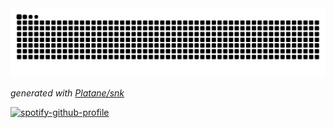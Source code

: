 <picture>
  <source media="(prefers-color-scheme: dark)" srcset="https://raw.githubusercontent.com/PedroBarbosaIF/PedroBarbosaIF/output/github-contribution-grid-snake-dark.svg">
  <img alt="github contribution grid snake animation" src="https://raw.githubusercontent.com/PedroBarbosaIF/PedroBarbosaIF/output/github-contribution-grid-snake.svg">
</picture>

_generated with [Platane/snk](https://github.com/Platane/snk)_

[![spotify-github-profile](https://spotify-github-profile.vercel.app/api/view?uid=31vrwepryk5lssqtwe2e5pn7ct7a&cover_image=true&theme=default&show_offline=false&background_color=121212&interchange=false&bar_color_cover=false)](https://github.com/kittinan/spotify-github-profile)
